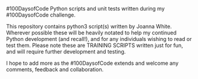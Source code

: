 #100DaysofCode
Python scripts and unit tests written during my #100DaysofCode challenge.

This repository contains python3 script(s) written by Joanna White. Wherever possible these will be heavily notated to help my continued Python development (and recall!), and for any individuals wishing to read or test them. Please note these are TRAINING SCRIPTS written just for fun, and will require further development and testing.

I hope to add more as the #100DaysofCode extends and welcome any comments, feedback and collaboration.
